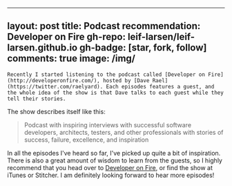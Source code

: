 
---
layout: post
title: Podcast recommendation: Developer on Fire
gh-repo: leif-larsen/leif-larsen.github.io
gh-badge: [star, fork, follow]
comments: true
image: /img/
---
    
    Recently I started listening to the podcast called [Developer on Fire](http://developeronfire.com/), hosted by [Dave Rael](https://twitter.com/raelyard). Each episodes features a guest, and the whole idea of the show is that Dave talks to each guest while they tell their stories. 

The show describes itself like this:
> Podcast with inspiring interviews with successful software developers, architects, testers, and other professionals with stories of success, failure, excellence, and inspiration

In all the episodes I've heard so far, I've picked up quite a bit of inspiration. There is also a great amount of wisdom to learn from the guests, so I highly recommend that you head over to [Developer on Fire](http://developeronfire.com/), or find the show at iTunes or Stitcher. I am definitely looking forward to hear more episodes!